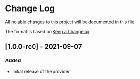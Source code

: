 # Change Log
All notable changes to this project will be documented in this file.

The format is based on [Keep a Changelog](http://keepachangelog.com/)

## [1.0.0-rc0] - 2021-09-07
### Added
- Initial release of the provider.
